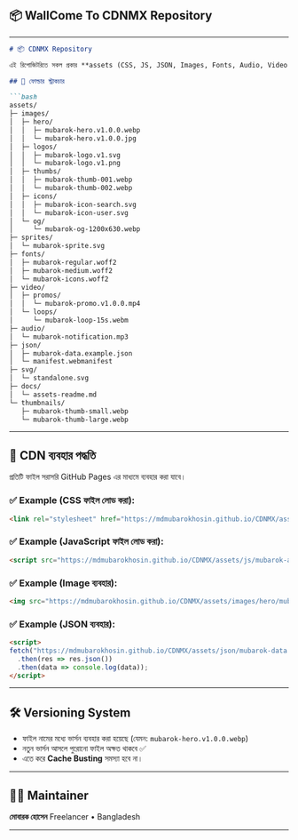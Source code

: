 ## 📦 WallCome To CDNMX Repository
---

````markdown
# 📦 CDNMX Repository

এই রিপোজিটরিতে সকল প্রকার **assets (CSS, JS, JSON, Images, Fonts, Audio, Video ইত্যাদি)** সংরক্ষিত থাকবে, যা GitHub Pages / Raw.githubusercontent CDN এর মাধ্যমে ব্যবহার করা যাবে।  

## 📁 ফোল্ডার স্ট্রাকচার

```bash
assets/
├─ images/
│  ├─ hero/
│  │  ├─ mubarok-hero.v1.0.0.webp
│  │  └─ mubarok-hero.v1.0.0.jpg
│  ├─ logos/
│  │  ├─ mubarok-logo.v1.svg
│  │  └─ mubarok-logo.v1.png
│  ├─ thumbs/
│  │  ├─ mubarok-thumb-001.webp
│  │  └─ mubarok-thumb-002.webp
│  ├─ icons/
│  │  ├─ mubarok-icon-search.svg
│  │  └─ mubarok-icon-user.svg
│  └─ og/
│     └─ mubarok-og-1200x630.webp
├─ sprites/
│  └─ mubarok-sprite.svg
├─ fonts/
│  ├─ mubarok-regular.woff2
│  ├─ mubarok-medium.woff2
│  └─ mubarok-icons.woff2
├─ video/
│  ├─ promos/
│  │  └─ mubarok-promo.v1.0.0.mp4
│  └─ loops/
│     └─ mubarok-loop-15s.webm
├─ audio/
│  └─ mubarok-notification.mp3
├─ json/
│  ├─ mubarok-data.example.json
│  └─ manifest.webmanifest
├─ svg/
│  └─ standalone.svg
├─ docs/
│  └─ assets-readme.md
└─ thumbnails/
   ├─ mubarok-thumb-small.webp
   └─ mubarok-thumb-large.webp
````

---

## 🚀 CDN ব্যবহার পদ্ধতি

প্রতিটি ফাইল সরাসরি GitHub Pages এর মাধ্যমে ব্যবহার করা যাবে।

### ✅ Example (CSS ফাইল লোড করা):

```html
<link rel="stylesheet" href="https://mdmubarokhosin.github.io/CDNMX/assets/css/mubarok-style.v1.0.0.css">
```

### ✅ Example (JavaScript ফাইল লোড করা):

```html
<script src="https://mdmubarokhosin.github.io/CDNMX/assets/js/mubarok-app.v1.0.0.js"></script>
```

### ✅ Example (Image ব্যবহার):

```html
<img src="https://mdmubarokhosin.github.io/CDNMX/assets/images/hero/mubarok-hero.v1.0.0.webp" alt="Hero Image">
```

### ✅ Example (JSON ব্যবহার):

```html
<script>
fetch("https://mdmubarokhosin.github.io/CDNMX/assets/json/mubarok-data.example.json")
  .then(res => res.json())
  .then(data => console.log(data));
</script>
```

---

## 🛠 Versioning System

* ফাইল নামের মধ্যে ভার্সন ব্যবহার করা হয়েছে (যেমন: `mubarok-hero.v1.0.0.webp`)
* নতুন ভার্সন আসলে পুরোনো ফাইল অক্ষত থাকবে ✅
* এতে করে **Cache Busting** সমস্যা হবে না।

---

## 🧑‍💻 Maintainer

**মোবারক হোসেন**
Freelancer • Bangladesh

---
